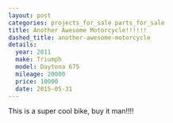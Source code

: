```yaml
---
layout: post
categories: projects_for_sale parts_for_sale
title: Another Awesome Motorcycle!!!!!!
dashed_title: another-awesome-motorcycle
details:
  year: 2011
  make: Triumph
  model: Daytona 675
  mileage: 20000
  price: 10000
  date: 2015-05-31
---
```

This is a super cool bike, buy it man!!!!

